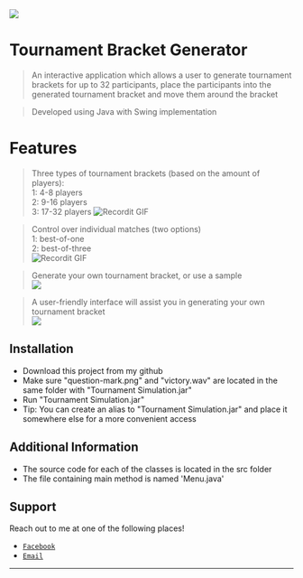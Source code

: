 <img src="https://i.ibb.co/3yWtQkR/Tournament-Bracket.png">

# Tournament Bracket Generator

> An interactive application which allows a user to generate tournament brackets for up to 32 participants, 
  place the participants into the generated tournament bracket and move them around the bracket

> Developed using Java with Swing implementation

# Features
> Three types of tournament brackets (based on the amount of players):
 <br/> 1: 4-8 players
 <br/> 2: 9-16 players
 <br/> 3: 17-32 players
![Recordit GIF](http://g.recordit.co/ULyDMfQXHx.gif)

> Control over individual matches (two options)
<br/> 1: best-of-one
<br/> 2: best-of-three
<br/> ![Recordit GIF](http://g.recordit.co/t7FyzXhGMV.gif)

> Generate your own tournament bracket, or use a sample
 <br/> <img src=https://i.ibb.co/5LkbMpX/Screen-Shot-2019-12-26-at-12-21-21-AM.png>

> A user-friendly interface will assist you in generating your own tournament bracket
  <br/> <img src=https://i.ibb.co/kBsbmJj/Screen-Shot-2019-12-26-at-12-20-10-AM.png>


## Installation

- Download this project from my github
- Make sure "question-mark.png" and "victory.wav" are located in the same folder with "Tournament Simulation.jar"
- Run "Tournament Simulation.jar"
- Tip: You can create an alias to "Tournament Simulation.jar" and place it somewhere else for a more convenient access


## Additional Information

- The source code for each of the classes is located in the src folder
- The file containing main method is named 'Menu.java'

## Support

Reach out to me at one of the following places!

- <a href="https://www.facebook.com/eugene.fedoriv" target="_blank">`Facebook`</a>
- <a href="mailto:eugene.fv@icloud.com" itemprop="email">`Email`</a>

---
